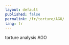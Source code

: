 ```yaml
---
layout: default
published: false
permalink: /fr/torture/AGO/
lang: fr
---
```


torture analysis AGO
